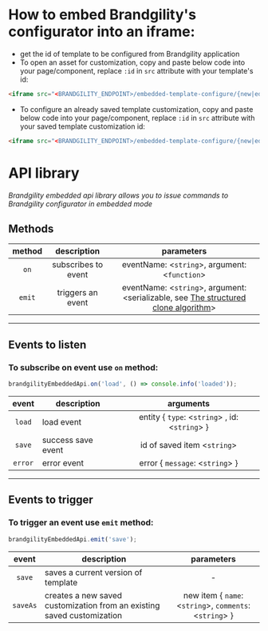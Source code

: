 # How to embed Brandgility's configurator into an iframe:
- get the id of template to be configured from Brandgility application
- To open an asset for customization, copy and paste below code into your page/component, replace `:id` in `src` attribute with your template's id:
```html
<iframe src="<BRANDGILITY_ENDPOINT>/embedded-template-configure/{new|edit}/:id?action=DRAFT_TEMPLATE_CONFIGURATION_START&eid=:id&embedded=true" />
```
- To configure an already saved template customization, copy and paste below code into your page/component, replace `:id` in `src` attribute with your saved template customization id:
```html
<iframe src="<BRANDGILITY_ENDPOINT>/embedded-template-configure/{new|edit}/:id?action=DRAFT_TEMPLATE_CONFIGURATION_EDIT&eid=:id&embedded=true" />
```

# API library
*Brandgility embedded api library allows you to issue commands to Brandgility configurator in embedded mode*

## Methods

| method | description | parameters |
|:-----:|:-----:|:-----:|
| `on` | subscribes to event | eventName: <`string`>, argument: <`function`> |
| `emit` | triggers an event | eventName: <`string`>, argument: <serializable, see [The structured clone algorithm](https://developer.mozilla.org/en-US/docs/Web/API/Web_Workers_API/Structured_clone_algorithm)> |

*****

## Events to listen
### To subscribe on event use `on` method:
```js
brandgilityEmbeddedApi.on('load', () => console.info('loaded'));
```

| event | description | arguments |
|:-----:|-----|:-----:|
| `load` | load event | entity { `type`: <`string`> , id: <`string`> } |
| `save` | success save event | id of saved item <`string`> |
| `error` | error event | error { `message`: <`string`> } |

*****

## Events to trigger
### To trigger an event use `emit` method:
```js
brandgilityEmbeddedApi.emit('save');
```

| event | description | parameters |
|:-----:|-----|:-----:|
| `save` | saves a current version of template | - |
| `saveAs` | creates a new saved customization from an existing saved customization | new item { `name`: <`string`>, `comments`: <`string`> } |

